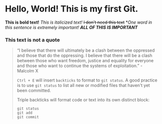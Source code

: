 # Hello, World! This is my first Git.
**This is bold text!**
*This is italicized text!*
~~I don't need this text~~
**One word in this sentence is _extremely_ important!*
***ALL OF THIS IS IMPORTANT***

### This text is not a quote ###
> “I believe that there will ultimately be a clash between the oppressed and those that do the oppressing. I believe that there will be a clash between those who want freedom, justice and equality for everyone and those who want to continue the systems of exploitation.” -Malcolm X
>
> `Ctrl + E` will insert `backticks` to format to `git status`. A good practice is to use `git status` to list all new or modified files that haven't yet been committed.
>
> Triple backticks will format code or text into its own distinct block:
> ```
> git status
> git add
> git commit
> ```
>
> 
